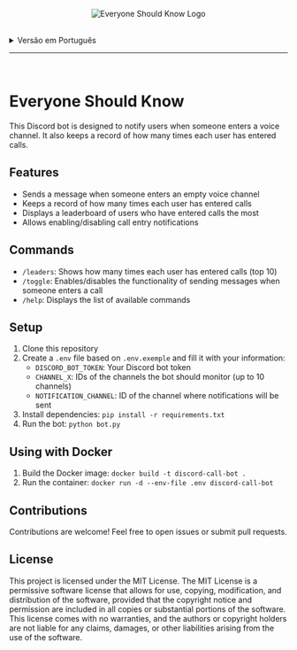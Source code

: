 <p align="center">
  <img src="https://i.ibb.co/tDtzDYn/esk.png" alt="Everyone Should Know Logo" border="0">
</p>

<br>

<details>
<summary>Versão em Português</summary>

# Bot de Notificação de Chamadas do Discord

Este é um bot do Discord projetado para notificar os usuários quando alguém entra em um canal de voz. Ele também mantém um registro de quantas vezes cada usuário entrou em chamadas.

## Funcionalidades

- Envia uma mensagem quando alguém entra em um canal de voz vazio
- Mantém um registro de quantas vezes cada usuário entrou em chamadas
- Exibe um placar dos usuários que mais entraram em chamadas
- Permite ativar/desativar as notificações de entrada em chamadas

## Comandos

- `/leaders`: Mostra quantas vezes cada usuário entrou em chamadas (top 10)
- `/toggle`: Ativa/desativa a funcionalidade de enviar mensagens quando alguém entra em uma chamada
- `/help`: Exibe a lista de comandos disponíveis

## Configuração

1. Clone este repositório
2. Crie um arquivo `.env` baseado no `.env.exemple` e preencha com suas informações:
   - `DISCORD_BOT_TOKEN`: Token do seu bot do Discord
   - `CHANNEL_X`: IDs dos canais que o bot deve monitorar (até 10 canais)
   - `NOTIFICATION_CHANNEL`: ID do canal onde as notificações serão enviadas
3. Instale as dependências: `pip install -r requirements.txt`
4. Execute o bot: `python bot.py`

## Uso com Docker

1. Construa a imagem Docker: `docker build -t discord-call-bot .`
2. Execute o contêiner: `docker run -d --env-file .env discord-call-bot`

## Contribuições

Contribuições são bem-vindas! Sinta-se à vontade para abrir issues ou enviar pull requests.

## Licença

Este projeto está licenciado sob a Licença MIT. A Licença MIT é uma licença de software permissiva que permite o uso, cópia, modificação e distribuição do software, desde que o aviso de direitos autorais e a permissão sejam incluídos em todas as cópias ou partes substanciais do software. Esta licença não oferece garantias e os autores ou detentores dos direitos autorais não são responsáveis por quaisquer reivindicações, danos ou outras responsabilidades decorrentes do uso do software.

</details>

---

<br>

# Everyone Should Know

This Discord bot is designed to notify users when someone enters a voice channel. It also keeps a record of how many times each user has entered calls.

## Features

- Sends a message when someone enters an empty voice channel
- Keeps a record of how many times each user has entered calls
- Displays a leaderboard of users who have entered calls the most
- Allows enabling/disabling call entry notifications

## Commands

- `/leaders`: Shows how many times each user has entered calls (top 10)
- `/toggle`: Enables/disables the functionality of sending messages when someone enters a call
- `/help`: Displays the list of available commands

## Setup

1. Clone this repository
2. Create a `.env` file based on `.env.exemple` and fill it with your information:
   - `DISCORD_BOT_TOKEN`: Your Discord bot token
   - `CHANNEL_X`: IDs of the channels the bot should monitor (up to 10 channels)
   - `NOTIFICATION_CHANNEL`: ID of the channel where notifications will be sent
3. Install dependencies: `pip install -r requirements.txt`
4. Run the bot: `python bot.py`

## Using with Docker

1. Build the Docker image: `docker build -t discord-call-bot .`
2. Run the container: `docker run -d --env-file .env discord-call-bot`

## Contributions

Contributions are welcome! Feel free to open issues or submit pull requests.

## License

This project is licensed under the MIT License. The MIT License is a permissive software license that allows for use, copying, modification, and distribution of the software, provided that the copyright notice and permission are included in all copies or substantial portions of the software. This license comes with no warranties, and the authors or copyright holders are not liable for any claims, damages, or other liabilities arising from the use of the software.